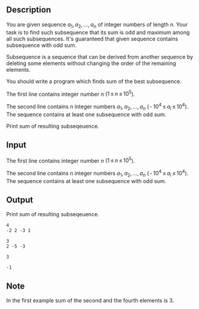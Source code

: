 ## Description

<div><p>You are given sequence <span class="tex-span"><i>a</i><sub class="lower-index">1</sub>, <i>a</i><sub class="lower-index">2</sub>, ..., <i>a</i><sub class="lower-index"><i>n</i></sub></span> of integer numbers of length <span class="tex-span"><i>n</i></span>. Your task is to find such subsequence that its sum is odd and maximum among all such subsequences. It's guaranteed that given sequence contains subsequence with odd sum.</p><p>Subsequence is a sequence that can be derived from another sequence by deleting some elements without changing the order of the remaining elements.</p><p>You should write a program which finds sum of the best subsequence.</p></div><div class="input-specification"><p>The first line contains integer number <span class="tex-span"><i>n</i></span> (<span class="tex-span">1 ≤ <i>n</i> ≤ 10<sup class="upper-index">5</sup></span>).</p><p>The second line contains <span class="tex-span"><i>n</i></span> integer numbers <span class="tex-span"><i>a</i><sub class="lower-index">1</sub>, <i>a</i><sub class="lower-index">2</sub>, ..., <i>a</i><sub class="lower-index"><i>n</i></sub></span> (<span class="tex-span"> - 10<sup class="upper-index">4</sup> ≤ <i>a</i><sub class="lower-index"><i>i</i></sub> ≤ 10<sup class="upper-index">4</sup></span>). The sequence contains at least one subsequence with odd sum.</p></div><div class="output-specification"><p>Print sum of resulting subseqeuence.</p></div>

## Input

<p>The first line contains integer number <span class="tex-span"><i>n</i></span> (<span class="tex-span">1 ≤ <i>n</i> ≤ 10<sup class="upper-index">5</sup></span>).</p><p>The second line contains <span class="tex-span"><i>n</i></span> integer numbers <span class="tex-span"><i>a</i><sub class="lower-index">1</sub>, <i>a</i><sub class="lower-index">2</sub>, ..., <i>a</i><sub class="lower-index"><i>n</i></sub></span> (<span class="tex-span"> - 10<sup class="upper-index">4</sup> ≤ <i>a</i><sub class="lower-index"><i>i</i></sub> ≤ 10<sup class="upper-index">4</sup></span>). The sequence contains at least one subsequence with odd sum.</p>

## Output

<p>Print sum of resulting subseqeuence.</p>





```input1
4
-2 2 -3 1

```




```input2
3
2 -5 -3

```




```output1
3

```




```output2
-1

```



## Note

<p>In the first example sum of the second and the fourth elements is <span class="tex-span">3</span>.</p>
